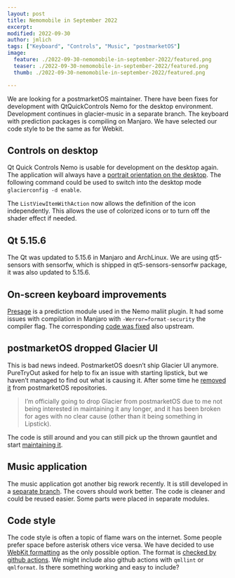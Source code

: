 ```yaml
---
layout: post
title: Nemomobile in September 2022
excerpt: 
modified: 2022-09-30
author: jmlich
tags: ["Keyboard", "Controls", "Music", "postmarketOS"]
image:
  feature: ./2022-09-30-nemomobile-in-september-2022/featured.png
  teaser: ./2022-09-30-nemomobile-in-september-2022/featured.png
  thumb: ./2022-09-30-nemomobile-in-september-2022/featured.png

---
```


We are looking for a postmarketOS maintainer. There have been fixes for development with QtQuickControls
Nemo for the desktop environment. Development continues in glacier-music in a separate branch. The keyboard
with prediction packages is compiling on Manjaro. We have selected our code style to be the same as for Webkit.

## Controls on desktop

Qt Quick Controls Nemo is usable for development on the desktop again. The application will always have
a [portrait orientation on the desktop](https://github.com/nemomobile-ux/qtquickcontrols-nemo/commit/d67545e8f9d6ae396aba9479148165032c75081a).
The following command could be used to switch into the desktop mode `glacierconfig -d enable`.

The `ListViewItemWithAction` now allows the definition of the icon independently. This allows the use of colorized icons or to turn off the shader effect if needed.

## Qt 5.15.6

The Qt was updated to 5.15.6 in Manjaro and ArchLinux. We are using qt5-sensors with sensorfw,
which is shipped in qt5-sensors-sensorfw package, it was also updated to 5.15.6.

## On-screen keyboard improvements

[Presage](https://github.com/sailfish-keyboard/presage) is a prediction module used in the Nemo maliit plugin.
It had some issues with compilation in Manjaro with `-Werror=format-security` the compiler flag.
The corresponding [code was fixed](https://github.com/sailfish-keyboard/presage/pull/31) also upstream.

## postmarketOS dropped Glacier UI

This is bad news indeed. PostmarketOS doesn’t ship Glacier UI anymore. PureTryOut asked
for help to fix an issue with starting lipstick, but we haven’t managed to find out what
is causing it. After some time he [removed it](https://gitlab.com/postmarketOS/pmaports/-/merge_requests/3433)
from postmarketOS repositories.

> I’m officially going to drop Glacier from postmarketOS due to me not being interested in maintaining it any longer, and it has been broken for ages with no clear cause (other than it being something in Lipstick).

The code is still around and you can still pick up the thrown gauntlet and start [maintaining it](https://wiki.postmarketos.org/wiki/Glacier).

## Music application

The music application got another big rework recently. It is still developed in a [separate branch](https://github.com/nemomobile-ux/glacier-music/tree/move_to_plugins).
The covers should work better. The code is cleaner and could be reused easier. Some parts were placed in separate modules.

## Code style

The code style is often a topic of flame wars on the internet. Some people prefer space before asterisk others vice versa.
We have decided to use [WebKit formatting](https://github.com/WebKit/WebKit/blob/main/.clang-format) as the only possible option.
The format is [checked by github actions](https://github.com/marketplace/actions/clang-format-check). We might include also github actions
with `qmllint` or `qmlformat`. Is there something working and easy to include?